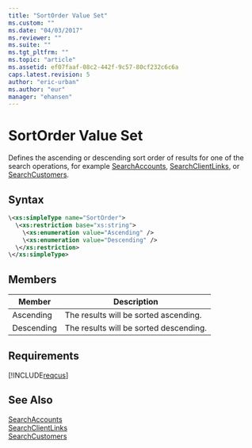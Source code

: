 ```yaml
---
title: "SortOrder Value Set"
ms.custom: ""
ms.date: "04/03/2017"
ms.reviewer: ""
ms.suite: ""
ms.tgt_pltfrm: ""
ms.topic: "article"
ms.assetid: ef07faaf-08c2-442f-9c57-80cf232c6c6a
caps.latest.revision: 5
author: "eric-urban"
ms.author: "eur"
manager: "ehansen"
---
```

# SortOrder Value Set
Defines the ascending or descending sort order of results for one of the search operations, for example [SearchAccounts](../customer-api/searchaccounts-service-operation.md), [SearchClientLinks](../customer-api/searchclientlinks-service-operation.md), or [SearchCustomers](../customer-api/searchcustomers-service-operation.md).

## Syntax

```xml
\<xs:simpleType name="SortOrder">
  \<xs:restriction base="xs:string">
    \<xs:enumeration value="Ascending" />
    \<xs:enumeration value="Descending" />
  \</xs:restriction>
\</xs:simpleType>
```

## Members

|Member|Description|
|----------|---------------|
|Ascending|The results will be sorted ascending.|
|Descending|The results will be sorted descending.|

## Requirements
[!INCLUDE[reqcus](../customer-api/includes/reqcus.md)]
## See Also
[SearchAccounts](../customer-api/searchaccounts-service-operation.md)  
[SearchClientLinks](../customer-api/searchclientlinks-service-operation.md)  
[SearchCustomers](../customer-api/searchcustomers-service-operation.md)  

